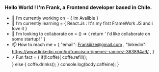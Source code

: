 ### Hello World ! I'm Frank, a Frontend developer based in Chile. 

- 🔭 I’m currently working on = { Im Avalible }
- 🌱 I’m currently learning = { React.Js : It's my first FrameWork JS and i love it }
- 👯 I’m looking to collaborate on = () => { return ' i'd like collaborate on some startup! ' }
- 📫 How to reach me = {
   "email": Frankiiize@gmail.com ,
   "linkedin": https://www.linkedin.com/in/francisco-jimenez-ramirez-363894a9/ ,
 }
- ⚡ Fun fact = {
    if(!!coffe){
      coffe.refill();  
    }
    else {
      coffe.drinks();
    }
    console.log(body.caffeine);
}

